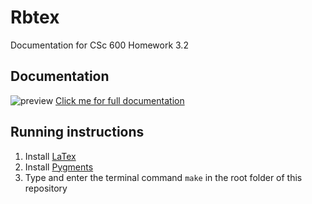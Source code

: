 # Rbtex
Documentation for CSc 600 Homework 3.2

## Documentation
![preview](pdf.gif)
[Click me for full documentation](MandyNoto-HW3-1-Ruby.pdf)

## Running instructions
1. Install [LaTex](https://www.latex-project.org/get/)
2. Install [Pygments](http://pygments.org/download/)
3. Type and enter the terminal command `make` in the root folder of this repository
